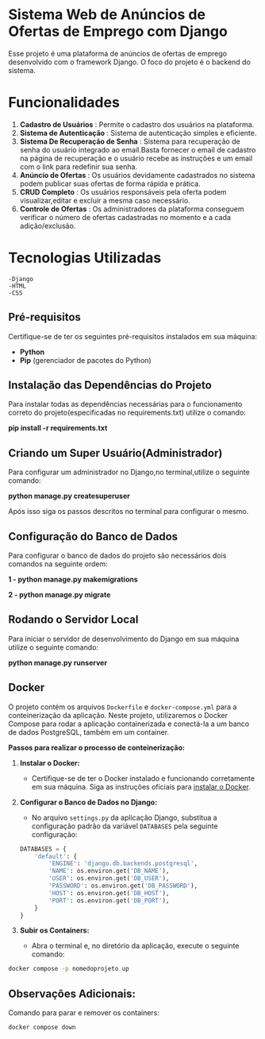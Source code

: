 # Sistema Web de Anúncios de Ofertas de Emprego com Django

Esse projeto é uma plataforma de anúncios de ofertas de emprego desenvolvido com o framework Django.
O foco do projeto é o backend do sistema.

# Funcionalidades

1. **Cadastro de Usuários** : Permite o cadastro dos usuários na plataforma.
2. **Sistema de Autenticação** : Sistema de autenticação simples e eficiente.
3. **Sistema De Recuperação de Senha** : Sistema para recuperação de senha do usuário integrado ao email.Basta fornecer o email de cadastro na página de recuperação e o usuário recebe as instruções e um email com o link para redefinir sua senha.
4. **Anúncio de Ofertas** : Os usuários devidamente cadastrados no sistema podem publicar suas ofertas de forma rápida e prática.
5. **CRUD Completo** : Os usuários responsáveis pela oferta podem visualizar,editar e excluir a mesma caso necessário.
6. **Controle de Ofertas** : Os administradores da plataforma conseguem verificar o número de ofertas cadastradas no momento e a cada adição/exclusão.

# Tecnologias Utilizadas

    -Django
    -HTML
    -CSS

## Pré-requisitos

Certifique-se de ter os seguintes pré-requisitos instalados em sua máquina:

- **Python**
- **Pip** (gerenciador de pacotes do Python)

## Instalação das Dependências do Projeto

Para instalar todas as dependências necessárias para o funcionamento correto do projeto(especificadas no requirements.txt) utilize o comando:

**pip install -r requirements.txt**

## Criando um Super Usuário(Administrador)

Para configurar um administrador no Django,no terminal,utilize o seguinte comando:

**python manage.py createsuperuser**

Após isso siga os passos descritos no terminal para configurar o mesmo.
## Configuração do Banco de Dados 

Para configurar o banco de dados do projeto são necessários dois comandos na seguinte ordem:

**1 - python manage.py makemigrations**

**2 - python manage.py migrate**

## Rodando o Servidor Local

Para iniciar o servidor de desenvolvimento do Django em sua máquina utilize o seguinte comando:

**python manage.py runserver**

## Docker

O projeto contém os arquivos `Dockerfile` e `docker-compose.yml`  para a conteinerização da aplicação. Neste projeto, utilizaremos o Docker Compose para rodar a aplicação containerizada e conectá-la a um banco de dados PostgreSQL, também em um container.

**Passos para realizar o processo de conteinerização:**

1. **Instalar o Docker:**
   - Certifique-se de ter o Docker instalado e funcionando corretamente em sua máquina. Siga as instruções oficiais para [instalar o Docker](https://docs.docker.com/get-docker/).

2. **Configurar o Banco de Dados no Django:**
   - No arquivo `settings.py` da aplicação Django, substitua a configuração padrão da variável `DATABASES` pela seguinte configuração:
     

    ```python
    DATABASES = {
        'default': {
            'ENGINE': 'django.db.backends.postgresql',
            'NAME': os.environ.get('DB_NAME'),
            'USER': os.environ.get('DB_USER'),
            'PASSWORD': os.environ.get('DB_PASSWORD'),
            'HOST': os.environ.get('DB_HOST'),
            'PORT': os.environ.get('DB_PORT'),
        }
    }
    ```

3. **Subir os Containers:**
   - Abra o terminal e, no diretório da aplicação, execute o seguinte comando:

 ```bash
docker compose -p nomedoprojeto up
```

## Observações Adicionais:

Comando para parar e remover os containers:

```bash
docker compose down
```



